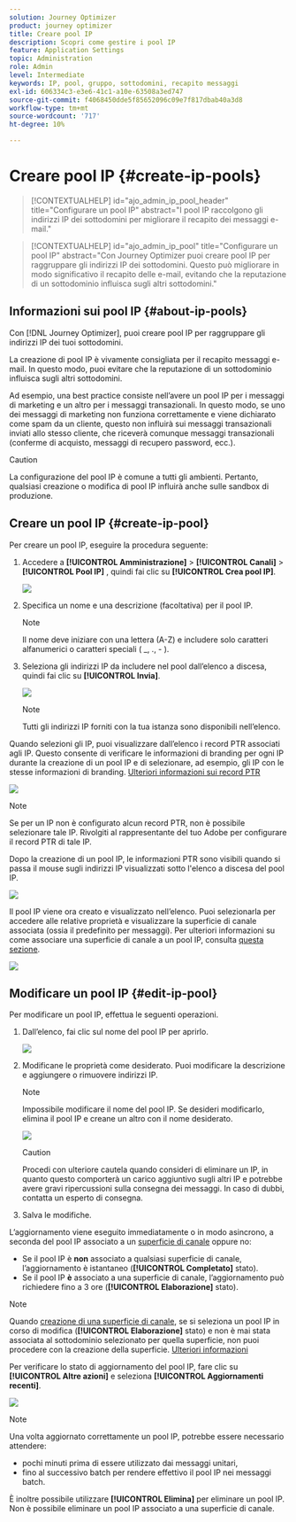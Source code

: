 ```yaml
---
solution: Journey Optimizer
product: journey optimizer
title: Creare pool IP
description: Scopri come gestire i pool IP
feature: Application Settings
topic: Administration
role: Admin
level: Intermediate
keywords: IP, pool, gruppo, sottodomini, recapito messaggi
exl-id: 606334c3-e3e6-41c1-a10e-63508a3ed747
source-git-commit: f4068450dde5f85652096c09e7f817dbab40a3d8
workflow-type: tm+mt
source-wordcount: '717'
ht-degree: 10%

---
```


# Creare pool IP {#create-ip-pools}

>[!CONTEXTUALHELP]
>id="ajo_admin_ip_pool_header"
>title="Configurare un pool IP"
>abstract="I pool IP raccolgono gli indirizzi IP dei sottodomini per migliorare il recapito dei messaggi e-mail."

>[!CONTEXTUALHELP]
>id="ajo_admin_ip_pool"
>title="Configurare un pool IP"
>abstract="Con Journey Optimizer puoi creare pool IP per raggruppare gli indirizzi IP dei sottodomini. Questo può migliorare in modo significativo il recapito delle e-mail, evitando che la reputazione di un sottodominio influisca sugli altri sottodomini."

## Informazioni sui pool IP {#about-ip-pools}

Con [!DNL Journey Optimizer], puoi creare pool IP per raggruppare gli indirizzi IP dei tuoi sottodomini.

La creazione di pool IP è vivamente consigliata per il recapito messaggi e-mail. In questo modo, puoi evitare che la reputazione di un sottodominio influisca sugli altri sottodomini.

Ad esempio, una best practice consiste nell’avere un pool IP per i messaggi di marketing e un altro per i messaggi transazionali. In questo modo, se uno dei messaggi di marketing non funziona correttamente e viene dichiarato come spam da un cliente, questo non influirà sui messaggi transazionali inviati allo stesso cliente, che riceverà comunque messaggi transazionali (conferme di acquisto, messaggi di recupero password, ecc.).

>[!CAUTION]
>
>La configurazione del pool IP è comune a tutti gli ambienti. Pertanto, qualsiasi creazione o modifica di pool IP influirà anche sulle sandbox di produzione.

## Creare un pool IP {#create-ip-pool}

Per creare un pool IP, eseguire la procedura seguente:

1. Accedere a **[!UICONTROL Amministrazione]** > **[!UICONTROL Canali]** > **[!UICONTROL Pool IP]** , quindi fai clic su **[!UICONTROL Crea pool IP]**.

   ![](assets/ip-pool-create.png)

1. Specifica un nome e una descrizione (facoltativa) per il pool IP.

   >[!NOTE]
   >
   >Il nome deve iniziare con una lettera (A-Z) e includere solo caratteri alfanumerici o caratteri speciali ( _, ., - ).

1. Seleziona gli indirizzi IP da includere nel pool dall’elenco a discesa, quindi fai clic su **[!UICONTROL Invia]**.

   ![](assets/ip-pool-config.png)

   >[!NOTE]
   >
   >Tutti gli indirizzi IP forniti con la tua istanza sono disponibili nell’elenco.

Quando selezioni gli IP, puoi visualizzare dall’elenco i record PTR associati agli IP. Questo consente di verificare le informazioni di branding per ogni IP durante la creazione di un pool IP e di selezionare, ad esempio, gli IP con le stesse informazioni di branding. [Ulteriori informazioni sui record PTR](ptr-records.md)

![](assets/ip-pool-ptr-record.png)

>[!NOTE]
>
>Se per un IP non è configurato alcun record PTR, non è possibile selezionare tale IP. Rivolgiti al rappresentante del tuo Adobe per configurare il record PTR di tale IP.

Dopo la creazione di un pool IP, le informazioni PTR sono visibili quando si passa il mouse sugli indirizzi IP visualizzati sotto l&#39;elenco a discesa del pool IP.

![](assets/ip-pool-ptr-record-tooltip.png)

Il pool IP viene ora creato e visualizzato nell’elenco. Puoi selezionarla per accedere alle relative proprietà e visualizzare la superficie di canale associata (ossia il predefinito per messaggi). Per ulteriori informazioni su come associare una superficie di canale a un pool IP, consulta [questa sezione](channel-surfaces.md).

![](assets/ip-pool-created.png)

## Modificare un pool IP {#edit-ip-pool}

Per modificare un pool IP, effettua le seguenti operazioni.

1. Dall’elenco, fai clic sul nome del pool IP per aprirlo.

   ![](assets/ip-pool-list.png)

1. Modificane le proprietà come desiderato. Puoi modificare la descrizione e aggiungere o rimuovere indirizzi IP.

   >[!NOTE]
   >
   >Impossibile modificare il nome del pool IP. Se desideri modificarlo, elimina il pool IP e creane un altro con il nome desiderato.

   ![](assets/ip-pool-edit.png)

   >[!CAUTION]
   >
   >Procedi con ulteriore cautela quando consideri di eliminare un IP, in quanto questo comporterà un carico aggiuntivo sugli altri IP e potrebbe avere gravi ripercussioni sulla consegna dei messaggi. In caso di dubbi, contatta un esperto di consegna.

1. Salva le modifiche.

L’aggiornamento viene eseguito immediatamente o in modo asincrono, a seconda del pool IP associato a un [superficie di canale](channel-surfaces.md) oppure no:

* Se il pool IP è **non** associato a qualsiasi superficie di canale, l’aggiornamento è istantaneo (**[!UICONTROL Completato]** stato).
* Se il pool IP **è** associato a una superficie di canale, l’aggiornamento può richiedere fino a 3 ore (**[!UICONTROL Elaborazione]** stato).

>[!NOTE]
>
>Quando [creazione di una superficie di canale](channel-surfaces.md#create-channel-surface), se si seleziona un pool IP in corso di modifica (**[!UICONTROL Elaborazione]** stato) e non è mai stata associata al sottodominio selezionato per quella superficie, non puoi procedere con la creazione della superficie. [Ulteriori informazioni](channel-surfaces.md#subdomains-and-ip-pools)

Per verificare lo stato di aggiornamento del pool IP, fare clic su **[!UICONTROL Altre azioni]** e seleziona **[!UICONTROL Aggiornamenti recenti]**.

![](assets/ip-pool-recent-update.png)

>[!NOTE]
>
>Una volta aggiornato correttamente un pool IP, potrebbe essere necessario attendere:
>* pochi minuti prima di essere utilizzato dai messaggi unitari,
>* fino al successivo batch per rendere effettivo il pool IP nei messaggi batch.


È inoltre possibile utilizzare **[!UICONTROL Elimina]** per eliminare un pool IP. Non è possibile eliminare un pool IP associato a una superficie di canale.

